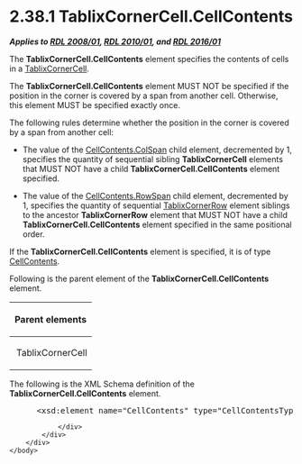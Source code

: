 <html dir="LTR" xmlns:mshelp="http://msdn.microsoft.com/mshelp" xmlns:ddue="http://ddue.schemas.microsoft.com/authoring/2003/5" xmlns:xlink="http://www.w3.org/1999/xlink" xmlns:tool="http://www.microsoft.com/tooltip">
    <head>
        <meta http-equiv="Content-Type" content="text/html; CHARSET=utf-8"></meta>
        <meta name="save" content="history"></meta>
        <title>2.38.1 TablixCornerCell.CellContents</title>
        <xml>
            <mshelp:toctitle title="2.38.1 TablixCornerCell.CellContents"></mshelp:toctitle>
            <mshelp:rltitle title="[MS-RDL]: TablixCornerCell.CellContents"></mshelp:rltitle>
            <mshelp:keyword index="A" term="9cc3c555-d468-460f-8a90-f144b07495b4"></mshelp:keyword>
            <mshelp:attr name="DCSext.ContentType" value="open specification"></mshelp:attr>
            <mshelp:attr name="AssetID" value="9cc3c555-d468-460f-8a90-f144b07495b4"></mshelp:attr>
            <mshelp:attr name="TopicType" value="kbRef"></mshelp:attr>
            <mshelp:attr name="DCSext.Title" value="[MS-RDL]: TablixCornerCell.CellContents" />
        </xml>
    </head>
    <body>
        <div id="header">
            <h1 class="heading">2.38.1 TablixCornerCell.CellContents</h1>
        </div>
        <div id="mainSection">
            <div id="mainBody">
                <div id="allHistory" class="saveHistory"></div>
                <div id="sectionSection0" class="section" name="collapseableSection">
                    

<p><b><i>Applies to </i></b><a href="1e855f94-4617-47e4-b89e-0856c6cb420f.md"><b><i>RDL 2008/01</i></b></a><b><i>,
</i></b><a href="3428e690-a348-4ec7-8a6a-8efb42d2cdee.md"><b><i>RDL 2010/01</i></b></a><b><i>,
and </i></b><a href="52ce3983-2bfc-4e72-9359-42aaf5fe4509.md"><b><i>RDL 2016/01</i></b></a></p>

<p>The <b>TablixCornerCell.CellContents</b> element specifies
the contents of cells in a <a href="6cdfb648-977b-4e6a-9316-19e8d45b6c10.md">TablixCornerCell</a>.
</p>

<p>The <b>TablixCornerCell.CellContents</b> element MUST NOT be
specified if the position in the corner is covered by a span from another cell.
Otherwise, this element MUST be specified exactly once. </p>

<p>The following rules determine whether the position in the
corner is covered by a span from another cell: </p>

<ul><li><p><span><span> 
</span></span>The value of the <a href="3ffb0387-2dd7-4b21-b36d-6df8fd0a0887.md">CellContents.ColSpan</a> child
element, decremented by 1, specifies the quantity of sequential sibling <b>TablixCornerCell</b>
elements that MUST NOT have a child <b>TablixCornerCell.CellContents</b>
element specified. </p>

</li><li><p><span><span> 
</span></span>The value of the <a href="86a03c35-d5eb-4e30-be28-f8219e73fa30.md">CellContents.RowSpan</a> child
element, decremented by 1, specifies the quantity of sequential <a href="079f1814-7516-4b42-82be-00126e990972.md">TablixCornerRow</a> element
siblings to the ancestor <b>TablixCornerRow</b> element that MUST NOT have a
child <b>TablixCornerCell.CellContents</b> element specified in the same
positional order. </p>

</li></ul><p>If the <b>TablixCornerCell.CellContents</b> element is
specified, it is of type <a href="43ccec32-ec37-401c-ba8a-edbfa74e42f4.md">CellContents</a>.</p>

<p>Following is the parent element of the <b>TablixCornerCell.CellContents</b>
element.</p>

<table>
 <thead>
  <tr>
   <th>
   <p>Parent elements</p>
   </th>
  </tr>
 </thead>
 <tr>
  <td>
  <p> TablixCornerCell </p>
  </td>
 </tr>
</table>

<p>The following is the XML Schema definition of the <b>TablixCornerCell.CellContents</b>
element.</p>

<dl>
<dd>
<div><pre> &lt;xsd:element name=&quot;CellContents&quot; type=&quot;CellContentsType&quot; minOccurs=&quot;0&quot; maxOccurs=&quot;1&quot; /&gt;
</pre></div>
</dd></dl>


                </div>
            </div>
        </div>
    </body>
</html>